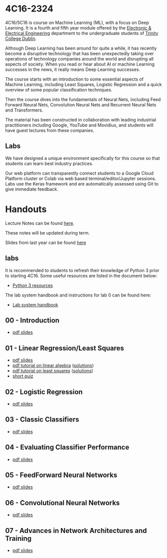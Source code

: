 # 4C16-2324

4C16/5C16 is course on Machine Learning (ML), with a focus on Deep
Learning. It is a fourth and fifth year module offered by the
[Electronic & Electrical Engineering](https://www.tcd.ie/eleceng/)
department to the undergraduate students of [Trinity College
Dublin](https://www.tcd.ie).

Although Deep Learning has been around for quite a while, it has recently become
a disruptive technology that has been unexpectedly taking over operations of
technology companies around the world and disrupting all aspects of
society. When you read or hear about AI or machine Learning successes in the
news, it really means Deep Learning successes.

The course starts with an introduction to some essential aspects of Machine
Learning, including Least Squares, Logistic Regression and a quick overview of
some popular classification techniques.

Then the course dives into the fundamentals of Neural Nets, including Feed
Forward Neural Nets, Convolution Neural Nets and Recurrent Neural Nets and
Transformers.

The material has been constructed in collaboration with leading industrial
practitioners including Google, YouTube and Movidius, and students will have
guest lectures from these companies.

## Labs

We have designed a unique environment specifically for this course so that
students can learn best industry practices.

Our web platform can transparently connect students to a Google Cloud Platform
cluster or Colab via web based terminal/editor/Jupyter sessions. Labs use the
Keras framework and are automatically assessed using Git to give immediate
feedback.

# Handouts 

Lecture Notes can be found [here](https://frcs.github.io/4C16-LectureNotes).

These notes will be updated during term.

Slides from last year can be found
[here](https://github.com/frcs/4C16-2223)

## labs

It is recommended to students to refresh their knowledge of Python 3
prior to starting 4C16. Some useful resources are listed in the document
below:

* [Python 3 resources ](/handouts/PreparationPython3.pdf)

The lab system handbook and instructions for lab 0 can be found here:

* [Lab system handbook](/handouts/4c16-lab-system-handbook.pdf)

## 00 - Introduction

* [pdf slides](/handouts/handout-00-intro.pdf)

## 01 - Linear Regression/Least Squares

* [pdf slides](/handouts/handout-01-linear-regression.pdf)
* [pdf tutorial on linear algebra](/handouts/tutorial-00-linear-algebra.pdf) ([solutions](/handouts/tutorial-00-linear-algebra-solutions.pdf))
* [pdf tutorial on least squares](/handouts/tutorial-01-linear-regression.pdf) ([solutions](/handouts/tutorial-01-linear-regression-solutions.pdf))
* [short quiz](/handouts/quiz1b-short.pdf)

## 02 - Logistic Regression

* [pdf slides](/handouts/handout-02-logistic-regression.pdf)

## 03 - Classic Classifiers

* [pdf slides](/handouts/handout-03-classic-classifiers.pdf)

## 04 - Evaluating Classifier Performance

* [pdf slides](/handouts/handout-04-evaluating-classifier-performance.pdf)

## 05 - FeedForward Neural Networks

* [pdf slides](/handouts/handout-05-deep-feedforward-networks.pdf)

## 06 - Convolutional Neural Networks

* [pdf slides](/handouts/handout-06-convolutional-neural-networks.pdf)

## 07 - Advances in Network Architectures and Training

* [pdf slides](/handouts/handout-07-advances-in-network-architectures.pdf)

